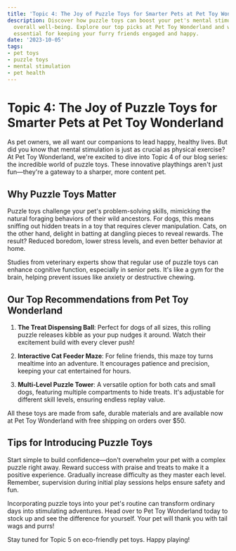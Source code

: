 ```yaml
---
title: 'Topic 4: The Joy of Puzzle Toys for Smarter Pets at Pet Toy Wonderland'
description: Discover how puzzle toys can boost your pet's mental stimulation and
  overall well-being. Explore our top picks at Pet Toy Wonderland and why they're
  essential for keeping your furry friends engaged and happy.
date: '2023-10-05'
tags:
- pet toys
- puzzle toys
- mental stimulation
- pet health
---
```


# Topic 4: The Joy of Puzzle Toys for Smarter Pets at Pet Toy Wonderland

As pet owners, we all want our companions to lead happy, healthy lives. But did you know that mental stimulation is just as crucial as physical exercise? At Pet Toy Wonderland, we're excited to dive into Topic 4 of our blog series: the incredible world of puzzle toys. These innovative playthings aren't just fun—they're a gateway to a sharper, more content pet.

## Why Puzzle Toys Matter

Puzzle toys challenge your pet's problem-solving skills, mimicking the natural foraging behaviors of their wild ancestors. For dogs, this means sniffing out hidden treats in a toy that requires clever manipulation. Cats, on the other hand, delight in batting at dangling pieces to reveal rewards. The result? Reduced boredom, lower stress levels, and even better behavior at home.

Studies from veterinary experts show that regular use of puzzle toys can enhance cognitive function, especially in senior pets. It's like a gym for the brain, helping prevent issues like anxiety or destructive chewing.

## Our Top Recommendations from Pet Toy Wonderland

1. **The Treat Dispensing Ball**: Perfect for dogs of all sizes, this rolling puzzle releases kibble as your pup nudges it around. Watch their excitement build with every clever push!

2. **Interactive Cat Feeder Maze**: For feline friends, this maze toy turns mealtime into an adventure. It encourages patience and precision, keeping your cat entertained for hours.

3. **Multi-Level Puzzle Tower**: A versatile option for both cats and small dogs, featuring multiple compartments to hide treats. It's adjustable for different skill levels, ensuring endless replay value.

All these toys are made from safe, durable materials and are available now at Pet Toy Wonderland with free shipping on orders over $50.

## Tips for Introducing Puzzle Toys

Start simple to build confidence—don't overwhelm your pet with a complex puzzle right away. Reward success with praise and treats to make it a positive experience. Gradually increase difficulty as they master each level. Remember, supervision during initial play sessions helps ensure safety and fun.

Incorporating puzzle toys into your pet's routine can transform ordinary days into stimulating adventures. Head over to Pet Toy Wonderland today to stock up and see the difference for yourself. Your pet will thank you with tail wags and purrs!

Stay tuned for Topic 5 on eco-friendly pet toys. Happy playing!
